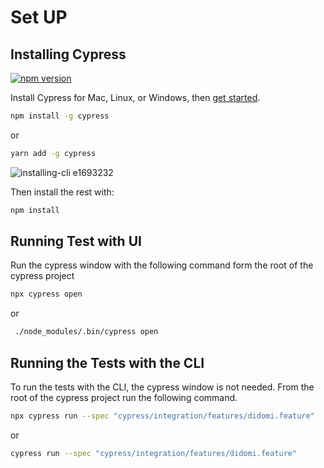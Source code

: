 # Set UP

## Installing Cypress

[![npm version](https://badge.fury.io/js/cypress.svg)](https://badge.fury.io/js/cypress)

Install Cypress for Mac, Linux, or Windows, then [get started](https://docs.cypress.io/guides/getting-started/installing-cypress.html).

```bash
npm install -g cypress
```
or
```bash
yarn add -g cypress
```

![installing-cli e1693232](https://user-images.githubusercontent.com/1271364/31740846-7bf607f0-b420-11e7-855f-41c996040d31.gif)

Then install the rest with:
```bash
npm install
```

## Running Test with UI
Run the cypress window with the following command form the root of the cypress project

```bash
npx cypress open
```
or
```bash
 ./node_modules/.bin/cypress open
```

## Running the Tests with the CLI
To run the tests with the CLI, the cypress window is not needed. 
From the root of the cypress project run the following command.

```bash
npx cypress run --spec "cypress/integration/features/didomi.feature"
```
or

```bash
cypress run --spec "cypress/integration/features/didomi.feature"
```

